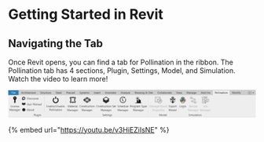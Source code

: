 # Getting Started in Revit

## Navigating the Tab

Once Revit opens, you can find a tab for Pollination in the ribbon. The Pollination tab has 4 sections, Plugin, Settings, Model, and Simulation. Watch the video to learn more!

![Pollination Revit Plugin Tab](<../.gitbook/assets/image (162).png>)

{% embed url="https://youtu.be/v3HiEZiIsNE" %}
